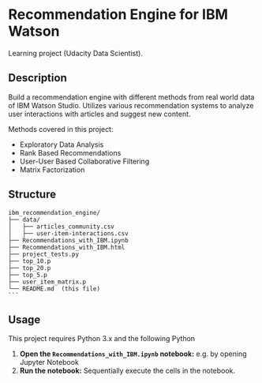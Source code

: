 # Recommendation Engine for IBM Watson
Learning project (Udacity Data Scientist).  

## Description
Build a recommendation engine with different methods from real world data of IBM Watson Studio.
Utilizes various recommendation systems to analyze user interactions with articles and suggest new content.

Methods covered in this project:

- Exploratory Data Analysis
- Rank Based Recommendations
- User-User Based Collaborative Filtering
- Matrix Factorization

## Structure

    ibm_recommendation_engine/
    ├── data/
    │   ├── articles_community.csv
    │   ├── user-item-interactions.csv
    ├── Recommendations_with_IBM.ipynb
    ├── Recommendations_with_IBM.html
    ├── project_tests.py
    ├── top_10.p
    ├── top_20.p
    ├── top_5.p
    ├── user_item_matrix.p
    └── README.md  (this file)
    ```

## Usage
This project requires Python 3.x and the following Python

1.  **Open the `Recommendations_with_IBM.ipynb` notebook:**  e.g. by opening Jupyter Notebook
2.  **Run the notebook:** Sequentially execute the cells in the notebook.
